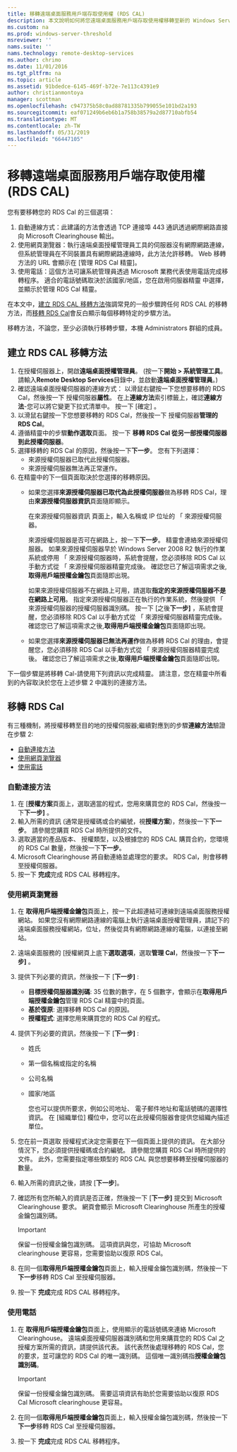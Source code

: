```yaml
---
title: 移轉遠端桌面服務用戶端存取使用權 (RDS CAL)
description: 本文說明如何將您遠端桌面服務用戶端存取使用權移轉至新的 Windows Server 2016 授權伺服器。
ms.custom: na
ms.prod: windows-server-threshold
msreviewer: ''
nams.suite: ''
nams.technology: remote-desktop-services
ms.author: chrimo
ms.date: 11/01/2016
ms.tgt_pltfrm: na
ms.topic: article
ms.assetid: 91bdedce-6145-469f-b72e-7e113c4391e9
author: christianmontoya
manager: scottman
ms.openlocfilehash: c947375b58c0ad88781335b799055e101bd2a193
ms.sourcegitcommit: eaf071249b6eb6b1a758b38579a2d87710abfb54
ms.translationtype: MT
ms.contentlocale: zh-TW
ms.lasthandoff: 05/31/2019
ms.locfileid: "66447105"
---
```

# <a name="migrate-your-remote-desktop-services-client-access-licenses-rds-cals"></a>移轉遠端桌面服務用戶端存取使用權 (RDS CAL)

您有要移轉您的 RDS Cal 的三個選項：
1. 自動連線方式：此建議的方法會透過 TCP 連接埠 443 通訊透過網際網路直接向 Microsoft Clearinghouse 輸出。  
2. 使用網頁瀏覽器：執行遠端桌面授權管理員工具的伺服器沒有網際網路連線，但系統管理員在不同裝置具有網際網路連線時，此方法允許移轉。 Web 移轉方法的 URL 會顯示在 [管理 RDS Cal 精靈]。 
3. 使用電話：這個方法可讓系統管理員透過 Microsoft 業務代表使用電話完成移轉程序。 適合的電話號碼取決於該國家/地區，您在啟用伺服器精靈 中選擇，並顯示於管理 RDS Cal 精靈。

在本文中，[建立 RDS CAL 移轉方法](#establish-rds-cal-migration-method)強調常見的一般步驟跨任何 RDS CAL 的移轉方法，而[移轉 RDS Cal](#migrate-rds-cals)會反白顯示每個移轉特定的步驟方法。

移轉方法，不論您，至少必須執行移轉步驟，本機 Administrators 群組的成員。

## <a name="establish-rds-cal-migration-method"></a>建立 RDS CAL 移轉方法

1. 在授權伺服器上，開啟**遠端桌面授權管理員**。 (按一下**開始 > 系統管理工具**。 請輸入**Remote Desktop Services**目錄中，並啟動**遠端桌面授權管理員**。)
2. 確認遠端桌面授權伺服器的連線方式： 以滑鼠右鍵按一下您想要移轉的 RDS Cal，然後按一下 授權伺服器**屬性**。 在上**連線方法**索引標籤上，確認**連線方法**-您可以將它變更下拉式清單中。 按一下 [確定]  。
3. 以滑鼠右鍵按一下您想要移轉的 RDS Cal，然後按一下 授權伺服器**管理的 RDS Cal**。
4. 遵循精靈中的步驟**動作選取**頁面。 按一下 **移轉 RDS Cal 從另一部授權伺服器到此授權伺服器**。
6. 選擇移轉的 RDS Cal 的原因，然後按一下**下一步**。 您有下列選擇：
    - 來源授權伺服器已取代此授權伺服器。
    - 來源授權伺服器無法再正常運作。
7. 在精靈中的下一個頁面取決於您選擇的移轉原因。
    - 如果您選擇**來源授權伺服器已取代為此授權伺服器**做為移轉 RDS Cal，理由**來源授權伺服器資訊**頁面隨即顯示。
    
       在來源授權伺服器資訊 頁面上，輸入名稱或 IP 位址的 「 來源授權伺服器。

       來源授權伺服器是否可在網路上，按一下**下一步**。 精靈會連絡來源授權伺服器。 如果來源授權伺服器早於 Windows Server 2008 R2 執行的作業系統或停用 「 來源授權伺服器時，系統會提醒，您必須移除 RDS Cal 以手動方式從 「 來源授權伺服器精靈完成後。 確認您已了解這項需求之後,**取得用戶端授權金鑰包**頁面隨即出現。

       如果來源授權伺服器不在網路上可用，請選取**指定的來源授權伺服器不是在網路上可用**。 指定來源授權伺服器正在執行的作業系統，然後提供 「 來源授權伺服器的授權伺服器識別碼。 按一下 [之後**下一步]** ，系統會提醒，您必須移除 RDS Cal 以手動方式從 「 來源授權伺服器精靈完成後。 確認您已了解這項需求之後,**取得用戶端授權金鑰包**頁面隨即出現。

    - 如果您選擇**來源授權伺服器已無法再運作**做為移轉 RDS Cal 的理由，會提醒您，您必須移除 RDS Cal 以手動方式從 「 來源授權伺服器精靈完成後。 確認您已了解這項需求之後,**取得用戶端授權金鑰包**頁面隨即出現。

下一個步驟是將移轉 Cal-請使用下列資訊以完成精靈。 請注意，您在精靈中所看到的內容取決於您在上述步驟 2 中識別的連接方法。

## <a name="migrate-rds-cals"></a>移轉 RDS Cal

有三種機制，將授權移轉至目的地的授權伺服器;繼續對應到的步驟**連線方法**驗證在步驟 2:
  - [自動連接方法](#automatic-connection-method)
  - [使用網頁瀏覽器](#using-a-web-browser)
  - [使用電話](#using-a-telephone)

### <a name="automatic-connection-method"></a>自動連接方法

1. 在 [**授權方案**頁面上，選取適當的程式，您用來購買您的 RDS Cal，然後按一下**下一步]** 。
2. 輸入所需的資訊 (通常是授權碼或合約編號，視**授權方案**)，然後按一下**下一步**。 請參閱您購買 RDS Cal 時所提供的文件。
4. 選取適當的產品版本、 授權類型，以及根據您的 RDS CAL 購買合約，您環境的 RDS Cal 數量，然後按一下**下一步**。
5. Microsoft Clearinghouse 將自動連絡並處理您的要求。 RDS Cal，則會移轉至授權伺服器。
6. 按一下 **完成**完成 RDS CAL 移轉程序。

### <a name="using-a-web-browser"></a>使用網頁瀏覽器
1. 在 **取得用戶端授權金鑰包**頁面上，按一下此超連結可連線到遠端桌面服務授權網站。
   如果您沒有網際網路連線的電腦上執行遠端桌面授權管理員，請記下的 遠端桌面服務授權網站，位址，然後從具有網際網路連線的電腦，以連接至網站。 
2. 遠端桌面服務的 [授權網頁上底下**選取選項**，選取**管理 Cal**，然後按一下**下一步]** 。
3. 提供下列必要的資訊，然後按一下 [**下一步]** :
    - **目標授權伺服器識別碼**: 35 位數的數字，在 5 個數字，會顯示在**取得用戶端授權金鑰包**管理 RDS Cal 精靈中的頁面。
    - **基於復原**: 選擇移轉 RDS Cal 的原因。
    - **授權程式**: 選擇您用來購買您的 RDS Cal 的程式。
4. 提供下列必要的資訊，然後按一下 [**下一步]** :
   - 姓氏
   - 第一個名稱或指定的名稱
   - 公司名稱
   - 國家/地區

     您也可以提供所要求，例如公司地址、 電子郵件地址和電話號碼的選擇性資訊。 在 [組織單位] 欄位中，您可以在此授權伺服器會提供您組織內描述單位。

5. 您在前一頁選取 授權程式決定您需要在下一個頁面上提供的資訊。 在大部分情況下，您必須提供授權碼或合約編號。 請參閱您購買 RDS Cal 時所提供的文件。 此外，您需要指定哪些類型的 RDS CAL 與您想要移轉至授權伺服器的數量。
6. 輸入所需的資訊之後，請按 [**下一步**]。
7. 確認所有您所輸入的資訊是否正確，然後按一下 [**下一步]** 提交到 Microsoft Clearinghouse 要求。 網頁會顯示 Microsoft Clearinghouse 所產生的授權金鑰包識別碼。

   > [!IMPORTANT] 
   > 保留一份授權金鑰包識別碼。 這項資訊與您，可協助 Microsoft clearinghouse 更容易，您需要協助以復原 RDS Cal。

8. 在同一個**取得用戶端授權金鑰包**頁面上，輸入授權金鑰包識別碼，然後按一下**下一步**移轉 RDS Cal 至授權伺服器。
9. 按一下 **完成**完成 RDS CAL 移轉程序。

### <a name="using-a-telephone"></a>使用電話
1. 在 **取得用戶端授權金鑰包**頁面上，使用顯示的電話號碼來連絡 Microsoft Clearinghouse。 遠端桌面授權伺服器識別碼和您用來購買您的 RDS Cal 之授權方案所需的資訊，請提供該代表。 該代表然後處理移轉的 RDS Cal，您的要求，並可讓您的 RDS Cal 的唯一識別碼。 這個唯一識別碼指**授權金鑰包識別碼**。

   > [!IMPORTANT]
   > 保留一份授權金鑰包識別碼。 需要這項資訊有助於您需要協助以復原 RDS Cal Microsoft clearinghouse 更容易。

2. 在同一個**取得用戶端授權金鑰包**頁面上，輸入授權金鑰包識別碼，然後按一下**下一步**移轉 RDS Cal 至授權伺服器。
3. 按一下 **完成**完成 RDS CAL 移轉程序。
